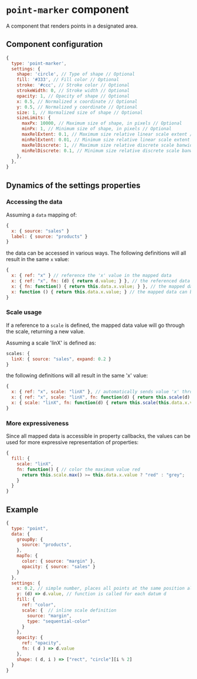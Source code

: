 # `point-marker` component

A component that renders points in a designated area.

## Component configuration

```js
{
  type: 'point-marker',
  settings: { 
    shape: 'circle', // Type of shape // Optional
    fill: '#333', // Fill color // Optional
    stroke: '#ccc', // Stroke color // Optional
    strokeWidth: 0, // Stroke width // Optional
    opacity: 1, // Opacity of shape // Optional
    x: 0.5, // Normalized x coordinate // Optional
    y: 0.5, // Normalized y coordinate // Optional
    size: 1, // Normalized size of shape // Optional
    sizeLimits: { 
      maxPx: 10000, // Maximum size of shape, in pixels // Optional
      minPx: 1, // Minimum size of shape, in pixels // Optional
      maxRelExtent: 0.1, // Maximum size relative linear scale extent // Optional
      minRelExtent: 0.01, // Minimum size relative linear scale extent // Optional
      maxRelDiscrete: 1, // Maximum size relative discrete scale banwidth // Optional
      minRelDiscrete: 0.1, // Minimum size relative discrete scale banwidth // Optional
    },
  },
}
```


## Dynamics of the settings properties

### Accessing the data

Assuming a `data` mapping of:

```js
{
  x: { source: "sales" }
  label: { source: "products" }
}
```

the data can be accessed in various ways.
The following definitions will all result in the same `x` value:

```js
{
  x: { ref: "x" } // reference the 'x' value in the mapped data
  x: { ref: "x", fn: (d) { return d.value; } }, // the referenced data property 'x' in sent in as the first parameter in the callback
  x: { fn: function() { return this.data.x.value; } }, // the mapped data can be accessed through 'this.data'
  x: function () { return this.data.x.value; } // the mapped data can be accessed through 'this.data'
}
```

### Scale usage

If a reference to a `scale` is defined, the mapped data value will go through the scale, returning a new value.

Assuming a scale 'linX' is defined as:

```js
scales: {
  linX: { source: "sales", expand: 0.2 }
}
```

the following definitions will all result in the same 'x' value:

```js
{
  x: { ref: "x", scale: "linX" }, // automatically sends value 'x' through the scale and returns the scaled value
  x: { ref: "x", scale: "linX", fn: function(d) { return this.scale(d) } }, // the referenced 'scale' is accessible in the callback's 'this' context
  x: { scale: "linX", fn: function(d) { return this.scale(this.data.x.value) } }
}
```

### More expressiveness

Since all mapped data is accessible in property callbacks, the values can be used for more expressive representation of properties:

```js
{
  fill: {
    scale: "linX",
    fn: function() { // color the maximum value red
      return this.scale.max() >= this.data.x.value ? "red" : "grey";
    }
  }
}
```
## Example

```js
{
  type: "point",
  data: {
    groupBy: {
      source: "products",
    },
    mapTo: {
      color: { source: "margin" },
      opacity: { source: "sales" }
    }
  },
  settings: {
    x: 0.2, // simple number, places all points at the same position along the x-axis (which assumes to have a range of [0,1])
    y: (d) => d.value, // function is called for each datum d
    fill: {
      ref: "color",
      scale: {  // inline scale definition
        source: "margin",
        type: "sequential-color"
      }
    },
    opacity: {
      ref: "opacity",
      fn: ( d ) => d.value
    },
    shape: ( d, i ) => ["rect", "circle"][i % 2]
  }
}
```
